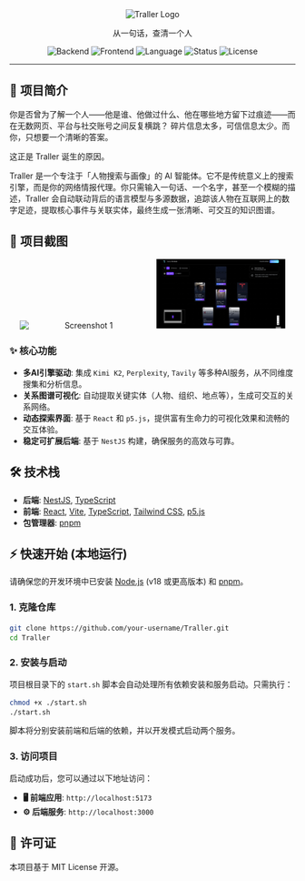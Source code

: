 <div align="center">
  <!-- Increase the logo image size for better visibility -->
  <img src="./frontend/public/images/logos/logo title main-64.png" alt="Traller Logo" width="256"/>
  <p>从一句话，查清一个人</p>
</div>

<div align="center">
  <img alt="Backend" src="https://img.shields.io/badge/Backend-NestJS-ea2845?style=for-the-badge&logo=nestjs">
  <img alt="Frontend" src="https://img.shields.io/badge/Frontend-React-61DAFB?style=for-the-badge&logo=react">
  <img alt="Language" src="https://img.shields.io/badge/Language-TypeScript-blue?style=for-the-badge&logo=typescript">
  <img alt="Status" src="https://img.shields.io/badge/Status-In%20Development-blue?style=for-the-badge">
  <img alt="License" src="https://img.shields.io/badge/License-MIT-yellow.svg?style=for-the-badge">
</div>

---

## 🚀 项目简介

你是否曾为了解一个人——他是谁、他做过什么、他在哪些地方留下过痕迹——而在无数网页、平台与社交账号之间反复横跳？
碎片信息太多，可信信息太少。而你，只想要一个清晰的答案。

这正是 Traller 诞生的原因。

Traller 是一个专注于「人物搜索与画像」的 AI 智能体。它不是传统意义上的搜索引擎，而是你的网络情报代理。你只需输入一句话、一个名字，甚至一个模糊的描述，Traller 会自动联动背后的语言模型与多源数据，追踪该人物在互联网上的数字足迹，提取核心事件与关联实体，最终生成一张清晰、可交互的知识图谱。

## 📸 项目截图

<!-- Arrange the two images side by side for better layout -->
<p align="center">
  <img src="./frontend/public/images/logos/image.png" alt="Screenshot 1" width="45%" style="display:inline-block; margin-right: 2%;" />
  <img src="./frontend/public/images/logos/image2.png" alt="Screenshot 2" width="45%" style="display:inline-block;" />
</p>


### ✨ 核心功能

- **多AI引擎驱动**: 集成 `Kimi K2`, `Perplexity`, `Tavily` 等多种AI服务，从不同维度搜集和分析信息。
- **关系图谱可视化**: 自动提取关键实体（人物、组织、地点等），生成可交互的关系网络。
- **动态探索界面**: 基于 `React` 和 `p5.js`，提供富有生命力的可视化效果和流畅的交互体验。
- **稳定可扩展后端**: 基于 `NestJS` 构建，确保服务的高效与可靠。

## 🛠️ 技术栈

- **后端**: [NestJS](https://nestjs.com/), [TypeScript](https://www.typescriptlang.org/)
- **前端**: [React](https://react.dev/), [Vite](https://vitejs.dev/), [TypeScript](https://www.typescriptlang.org/), [Tailwind CSS](https://tailwindcss.com/), [p5.js](https://p5js.org/)
- **包管理器**: [pnpm](https://pnpm.io/)

## ⚡ 快速开始 (本地运行)

请确保您的开发环境中已安装 [Node.js](https://nodejs.org/) (v18 或更高版本) 和 [pnpm](https://pnpm.io/)。

### 1. 克隆仓库

```bash
git clone https://github.com/your-username/Traller.git
cd Traller
```

### 2. 安装与启动

项目根目录下的 `start.sh` 脚本会自动处理所有依赖安装和服务启动。只需执行：

```bash
chmod +x ./start.sh
./start.sh
```

脚本将分别安装前端和后端的依赖，并以开发模式启动两个服务。

### 3. 访问项目

启动成功后，您可以通过以下地址访问：

- **🖥️ 前端应用**: `http://localhost:5173`
- **⚙️ 后端服务**: `http://localhost:3000`

## 📄 许可证

本项目基于 MIT License 开源。
